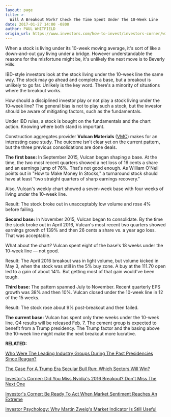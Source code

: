 ```yaml
---
layout: page
title: >-
  Will A Breakout Work? Check The Time Spent Under The 10-Week Line
date: 2017-01-27 14:00 -0800
author: PAUL WHITFIELD
origin_url: https://www.investors.com/how-to-invest/investors-corner/will-a-breakout-work-check-the-time-spent-under-the-10-week-line
---
```





When a stock is living under its 10-week moving average, it's sort of like a down-and-out guy living under a bridge. However understandable the reasons for the misfortune might be, it's unlikely the next move is to Beverly Hills.


IBD-style investors look at the stock living under the 10-week line the same way. The stock may go ahead and complete a base, but a breakout is unlikely to go far. Unlikely is the key word. There's a minority of situations where the breakout works.


How should a disciplined investor play or not play a stock living under the 10-week line? The general bias is not to play such a stock, but the investor should be aware of mitigating factors, such as the fundamentals.


Under IBD rules, a stock is bought on the fundamentals and the chart action. Knowing where both stand is important.


Construction aggregates provider **Vulcan Materials** ([VMC](https://research.investors.com/quote.aspx?symbol=VMC)) makes for an interesting case study. The outcome isn't clear yet on the current pattern, but the three previous consolidations are done deals.


**The first base:** In September 2015, Vulcan began shaping a base. At the time, the two most recent quarters showed a net loss of 16 cents a share and an earnings jump of 76%. That's not good enough. As William O'Neil points out in "How to Make Money In Stocks," a turnaround stock should have at least "two straight quarters of sharp earnings recovery."


Also, Vulcan's weekly chart showed a seven-week base with four weeks of living under the 10-week line.


Result: The stock broke out in unacceptably low volume and rose 4% before failing.


**Second base:** In November 2015, Vulcan began to consolidate. By the time the stock broke out in April 2016, Vulcan's most recent two quarters showed earnings growth of 139% and then 26 cents a share vs. a year ago loss. That was acceptable.


What about the chart? Vulcan spent eight of the base's 18 weeks under the 10-week line — not good.


Result: The April 2016 breakout was in light volume, but volume kicked in May 3, when the stock was still in the 5% buy zone. A buy at the 111.70 open led to a gain of about 14%. But getting most of that gain would've been tough.


**Third base:** The pattern spanned July to November. Recent quarterly EPS growth was 38% and then 10%. Vulcan closed under the 10-week line in 12 of the 15 weeks.


Result: The stock rose about 9% post-breakout and then failed.


**The current base:** Vulcan has spent only three weeks under the 10-week line. Q4 results will be released Feb. 7. The cement group is expected to benefit from a Trump presidency.
The Trump factor and the basing above the 10-week line might make the next breakout more lucrative.


**RELATED:**


[Who Were The Leading Industry Groups During The Past Presidencies Since Reagan?](https://www.investors.com/how-to-invest/investors-corner/can-trump-revive-reagans-stock-market-magic/)


[The Case For A Trump Era Secular Bull Run: Which Sectors Will Win?](https://www.investors.com/news/trump-win-stocks-rise-new-bull-market/)


[Investor's Corner: Did You Miss Nvidia's 2016 Breakout? Don't Miss The Next One](https://www.investors.com/how-to-invest/investors-corner/miss-nvidias-big-breakout-last-year-dont-miss-the-next-one/)


[Investor's Corner: Be Ready To Act When Market Sentiment Reaches An Extreme](https://www.investors.com/how-to-invest/investors-corner/be-ready-to-act-when-market-sentiment-reaches-extreme-levels/)


[Investor Psychology: Why Martin Zweig's Market Indicator Is Still Useful](https://www.investors.com/how-to-invest/investors-corner/zweigs-put-call-ratio-still-useful-to-investors/)


 




